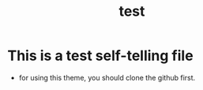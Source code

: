 ﻿---
layout: mypost
title: test
categories: [test]
---
# This is a test self-telling file
- for using this theme, you should clone the github first.